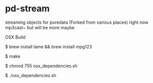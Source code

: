 # pd-stream
streaming objects for puredata (Forked from various places)
 right now mp3cast~ but will be more maybe


OSX Build

$ brew install lame && brew install mpg123

$ make

$ chmod 755 osx_dependencies.sh

$ ./osx_dependencies.sh
